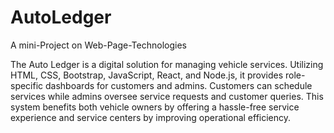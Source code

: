 # AutoLedger
A mini-Project on Web-Page-Technologies

The Auto Ledger is a digital solution for managing vehicle services. 
Utilizing HTML, CSS, Bootstrap, JavaScript, React, and Node.js, 
it provides role-specific dashboards for customers and admins. 
Customers can schedule services  while admins oversee service requests and customer queries. 
This system benefits both vehicle owners by offering a hassle-free service experience and service centers by improving operational efficiency.
